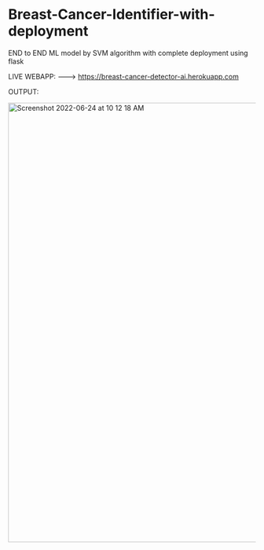 # Breast-Cancer-Identifier-with-deployment
END to END ML model by SVM algorithm with complete deployment using flask 

LIVE WEBAPP: ---> https://breast-cancer-detector-ai.herokuapp.com

OUTPUT:

<img width="895" alt="Screenshot 2022-06-24 at 10 12 18 AM" src="https://user-images.githubusercontent.com/102053345/175463743-a28c4c0e-32e5-4943-8d40-8ddbd9d6d04a.png">
